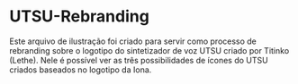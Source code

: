 # UTSU-Rebranding
Este arquivo de ilustração foi criado para servir como processo de rebranding sobre o logotipo do sintetizador de voz UTSU criado por Titinko (Lethe). Nele é possível ver as três possibilidades de ícones do UTSU criados baseados no logotipo da Iona.
